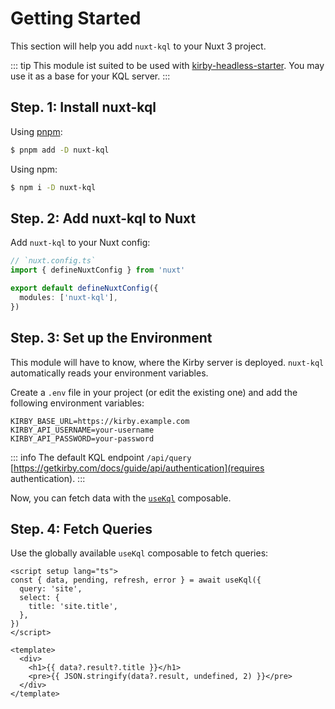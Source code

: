 # Getting Started

This section will help you add `nuxt-kql` to your Nuxt 3 project.

::: tip
This module ist suited to be used with [kirby-headless-starter](/guide/what-is-nuxt-kql#kirby-headless-starter). You may use it as a base for your KQL server.
:::

## Step. 1: Install nuxt-kql

Using [pnpm](https://pnpm.io):

```bash
$ pnpm add -D nuxt-kql
```

Using npm:

```bash
$ npm i -D nuxt-kql
```

## Step. 2: Add nuxt-kql to Nuxt

Add `nuxt-kql` to your Nuxt config:

```ts
// `nuxt.config.ts`
import { defineNuxtConfig } from 'nuxt'

export default defineNuxtConfig({
  modules: ['nuxt-kql'],
})
```

## Step. 3: Set up the Environment

This module will have to know, where the Kirby server is deployed. `nuxt-kql` automatically reads your environment variables.

Create a `.env` file in your project (or edit the existing one) and add the following environment variables:

```
KIRBY_BASE_URL=https://kirby.example.com
KIRBY_API_USERNAME=your-username
KIRBY_API_PASSWORD=your-password
```

::: info
The default KQL endpoint `/api/query` [https://getkirby.com/docs/guide/api/authentication](requires authentication).
:::

Now, you can fetch data with the [`useKql`](/api/) composable.

## Step. 4: Fetch Queries

Use the globally available `useKql` composable to fetch queries:

```vue
<script setup lang="ts">
const { data, pending, refresh, error } = await useKql({
  query: 'site',
  select: {
    title: 'site.title',
  },
})
</script>

<template>
  <div>
    <h1>{{ data?.result?.title }}</h1>
    <pre>{{ JSON.stringify(data?.result, undefined, 2) }}</pre>
  </div>
</template>
```
